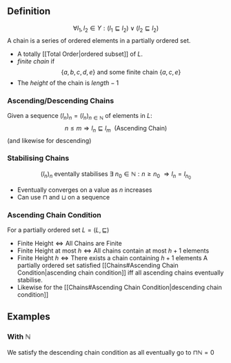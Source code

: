 ## Definition
$$\forall l_1, l_2 \in Y : (l_1 \sqsubseteq l_2) \lor (l_2 \sqsubseteq l_2)$$
A chain is a series of ordered elements in a partially ordered set.
- A totally [[Total Order|ordered subset]] of $L$.
- *finite chain* if
$$\{a,b,c,d,e\} \text{ and some finite chain } \{a,c,e\}$$
- The *height* of the chain is $length - 1$
### Ascending/Descending Chains
Given a sequence $(l_n)_n = (l_n)_{n \in \mathbb{N}}$ of elements in $L$:
$$n \leq m \Rightarrow l_n \sqsubseteq l_m \ \text{ (Ascending Chain)}$$
(and likewise for descending)
### Stabilising Chains
$$(l_n)_n \text{ eventally stabilises } \exists \ n_0 \in \mathbb{N} : n \geq n_0 \ \Rightarrow l_n = l_{n_0}$$
- Eventually converges on a value as $n$ increases
- Can use $\sqcap$ and $\sqcup$ on a sequence
### Ascending Chain Condition
For a partially ordered set $L = (L, \sqsubseteq)$ 
- $\text{Finite Height} \Leftrightarrow \text{All Chains are Finite}$
- $\text{Finite Height at most } h \Leftrightarrow \text{All chains contain at most } h + 1 \text{ elements}$
- $\text{Finite Height } h \Leftrightarrow \text{There exists a chain containing } h + 1 \text{ elements}$
A partially ordered set satisfied [[Chains#Ascending Chain Condition|ascending chain condition]]  iff all ascending chains eventually stabilise.
- Likewise for the [[Chains#Ascending Chain Condition|descending chain condition]]
## Examples
### With $\mathbb{N}$
We satisfy the descending chain condition as all eventually go to $\sqcap\mathbb{N} = 0$